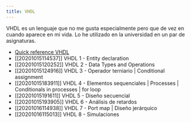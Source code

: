 ```yaml
---
title: VHDL
---
```


VHDL es un lenguaje que no me gusta especialmente pero que de vez en cuando aparece en mi vida. Lo he utilizado en la universidad en un par de asignaturas.

* [Quick reference VHDL](https://owd.tcnj.edu/~hernande/r/VHDL_QRC__01.pdf)
* [[20201015114537]] VHDL 1 - Entity declaration
* [[20201015120252]] VHDL 2 - Data Types and Operations
* [[20201015124916]] VHDL 3 - Operador terniario | Conditional assignment
* [[20201015183911]] VHDL 4 - Elementos sequenciales | Processes | Conditionals in processes | for loop
* [[20201015191611]] VHDL 5 - Diseño secuencial
* [[20201015193905]] VHDL 6 - Análisis de retardos
* [[20201016114938]] VHDL 7 - Port map | Diseño jerárquico
* [[20201016115013]] VHDL 8 - Simulaciones